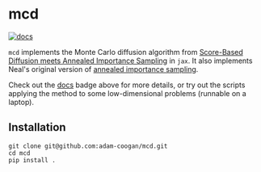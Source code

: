 # mcd

[![docs](https://readthedocs.org/projects/mcd/badge/?version=latest)](http://mcd.readthedocs.io/?badge=latest)

`mcd` implements the Monte Carlo diffusion algorithm from [Score-Based Diffusion meets Annealed Importance Sampling](https://arxiv.org/abs/2208.07698) in `jax`. It also implements Neal's original
version of [annealed importance sampling](https://arxiv.org/abs/physics/9803008).

Check out the [docs](https://mcd.readthedocs.io/en/latest/) badge
above for more details, or try out the scripts applying the method to some low-dimensional
problems (runnable on a laptop).

## Installation

```
git clone git@github.com:adam-coogan/mcd.git
cd mcd
pip install .
```
